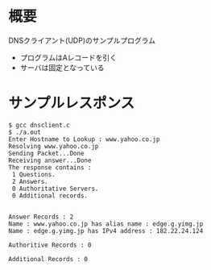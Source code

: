 # 概要
DNSクライアント(UDP)のサンプルプログラム
- プログラムはAレコードを引く
- サーバは固定となっている

# サンプルレスポンス
```
$ gcc dnsclient.c
$ ./a.out 
Enter Hostname to Lookup : www.yahoo.co.jp
Resolving www.yahoo.co.jp
Sending Packet...Done
Receiving answer...Done
The response contains : 
 1 Questions.
 2 Answers.
 0 Authoritative Servers.
 0 Additional records.


Answer Records : 2 
Name : www.yahoo.co.jp has alias name : edge.g.yimg.jp
Name : edge.g.yimg.jp has IPv4 address : 182.22.24.124

Authoritive Records : 0 

Additional Records : 0 
```

